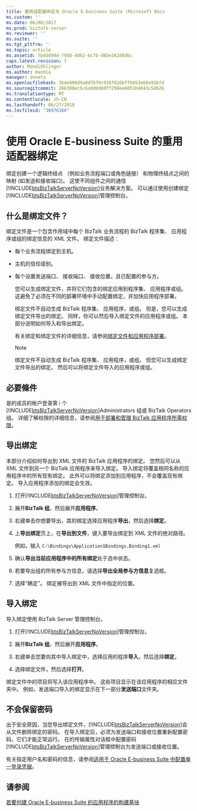 ```yaml
---
title: 重用适配器绑定与 Oracle E-business Suite |Microsoft Docs
ms.custom: ''
ms.date: 06/08/2017
ms.prod: biztalk-server
ms.reviewer: ''
ms.suite: ''
ms.tgt_pltfrm: ''
ms.topic: article
ms.assetid: fb4dd90d-7958-4d62-bc7b-d6be16288dbc
caps.latest.revision: 7
author: MandiOhlinger
ms.author: mandia
manager: anneta
ms.openlocfilehash: 3b4e906d9a0d7bf0c936f826bffb053e66e93bfd
ms.sourcegitcommit: 266308ec5c6a9d8d80ff298ee6051b4843c5d626
ms.translationtype: MT
ms.contentlocale: zh-CN
ms.lasthandoff: 06/27/2018
ms.locfileid: "36976166"
---
```

# <a name="reuse-adapter-bindings-with-oracle-e-business-suite"></a>使用 Oracle E-business Suite 的重用适配器绑定
绑定创建一个逻辑终结点 （例如业务流程端口或角色链接） 和物理终结点之间的映射 (如发送和接收端口)。 这使不同组件之间的通信[!INCLUDE[btsBizTalkServerNoVersion](../../includes/btsbiztalkservernoversion-md.md)]业务解决方案。 可以通过使用创建绑定[!INCLUDE[btsBizTalkServerNoVersion](../../includes/btsbiztalkservernoversion-md.md)]管理控制台。  
  
## <a name="what-is-a-binding-file"></a>什么是绑定文件？  
 绑定文件是一个包含作用域中每个 BizTalk 业务流程的 BizTalk 程序集、 应用程序或组的绑定信息的 XML 文件。 绑定文件描述：  
  
- 每个业务流程绑定到主机。  
  
- 主机的信任级别。  
  
- 每个设置发送端口、 接收端口、 接收位置，且已配置的参与方。  
  
  您可以生成绑定文件，并将它们包含的绑定应用到程序集、 应用程序或组。 这避免了必须在不同的部署环境中手动配置绑定，并加快应用程序部署。  
  
  绑定文件不自动生成 BizTalk 程序集、 应用程序，或组。 但是，您可以生成绑定文件导出的绑定。 同样，你可以然后导入绑定文件的应用程序或组。 本部分说明如何导入和导出绑定。  
  
  有关绑定和绑定文件的详细信息，请参阅[绑定文件和应用程序部署](../../core/binding-files-and-application-deployment.md)。

  > [!NOTE]
  >  绑定文件不自动生成 BizTalk 程序集、 应用程序，或组。 但您可以生成绑定文件导出的绑定。 然后可以将绑定文件导入的应用程序或组。  
 
## <a name="prerequisites"></a>必要條件    
是的成员的帐户登录第 i 个[!INCLUDE[btsBizTalkServerNoVersion](../../includes/btsbiztalkservernoversion-md.md)]Administrators 组或 BizTalk Operators 组。 详细了解权限的详细信息，请参阅[用于部署和管理 BizTalk 应用程序所需权限](../../core/permissions-required-for-deploying-and-managing-a-biztalk-application.md)。

## <a name="export-bindings"></a>导出绑定

本部分介绍如何导出到 XML 文件的 BizTalk 应用程序的绑定。 您然后可以从 XML 文件到另一个 BizTalk 应用程序来导入绑定。 导入绑定将覆盖相同名称的应用程序中的所有现有绑定。 此外可以将绑定添加到应用程序，不会覆盖现有绑定。 导入应用程序添加的绑定会生效。  

1. 打开[!INCLUDE[btsBizTalkServerNoVersion](../../includes/btsbiztalkservernoversion-md.md)]管理控制台。  
  
2. 展开**BizTalk 组**，然后展开**应用程序**。  
  
3. 右键单击你想要导出，其的绑定选择应用程序**导出**，然后选择**绑定**。  
  
4. 上**导出绑定**页上，在**导出到文件**，键入要导出绑定到 XML 文件的绝对路径。  
  
    例如，输入 `C:\Bindings\Application1Bindings.Binding1.xml`  
  
5. 确认**导出当前应用程序中的所有绑定**处于选中状态。  
  
6. 若要导出组的所有参与方信息，请选择**导出全局参与方信息**复选框。  
  
7. 选择“确定”。 绑定被导出到 XML 文件中指定的位置。  

## <a name="import-bindings"></a>导入绑定

导入绑定使用 BizTalk Server 管理控制台。
  
1. 打开[!INCLUDE[btsBizTalkServerNoVersion](../../includes/btsbiztalkservernoversion-md.md)]管理控制台。  
  
2. 展开**BizTalk 组**，然后展开**应用程序**。  
  
3. 右键单击您要向其中导入绑定中，选择应用的程序**导入**，然后选择**绑定**。  
  
4. 选择绑定文件，然后选择**打开**。  
  
绑定文件中的项目将写入该应用程序中。 这些项目显示在该应用程序的相应文件夹中。 例如，发送端口导入的绑定显示在下一部分**发送端口**文件夹。  
  
## <a name="passwords-are-removed"></a>不会保留密码  
出于安全原因，当您导出绑定文件，[!INCLUDE[btsBizTalkServerNoVersion](../../includes/btsbiztalkservernoversion-md.md)]会从文件删除绑定的密码。 在导入绑定后，必须为发送端口和接收位置重新配置密码，它们才能正常运行。 在的传输属性对话框中配置密码[!INCLUDE[btsBizTalkServerNoVersion](../../includes/btsbiztalkservernoversion-md.md)]管理控制台为发送端口或接收位置。 

有关指定用户名和密码的信息，请参阅[适用于 Oracle E-business Suite 中配置单一登录凭据](../../adapters-and-accelerators/adapter-oracle-ebs/configure-the-sign-in-credentials-for-the-oracle-e-business-suite.md)。
  
## <a name="see-also"></a>请参阅  
[若要创建 Oracle E-business Suite 的应用程序的构建基块](../../adapters-and-accelerators/adapter-oracle-ebs/building-blocks-to-create-oracle-e-business-suite-applications.md)